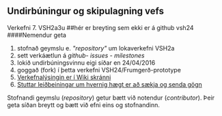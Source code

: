 ## Undirbúningur og skipulagning vefs
Verkefni 7. VSH2a3u 
##hér er breyting sem ekki er á github vsh24
####Nemendur geta 
<ol>
  <li>stofnað geymslu e. <i>"repository"</i> um lokaverkefni VSH2a</li>
  <li>sett verkáætlun á <i> github- issues - milestones</i></li>
  <li>lokið undirbúningsvinnu eigi síðar en 24/04/2016</li>
  <li>goggað (fork) í þetta verkefni VSH24/Frumgerð-prototype</li>
  <li><a href="https://github.com/VSH24/Frumgerd-prototype/wiki">Verkefnalýsingin er í Wiki skránni</a></li>
  <li><a href="https://github.com/VSH24/gru-verkefnalysing">Stuttar leiðbeiningar um hvernig hægt er að sækja og senda gögn</a></li>
 </ol>
 
 Stofnandi geymslu (<i>repository</i>) getur bætt við notendur (<i>contributor</i>). 
 Þeir geta síðan breytt og bætt við efni eins og stofnandinn.


